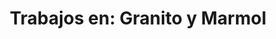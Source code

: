 ---
title: "Trabajos en: Granito y Marmol"
url: /quito/trabajos-en-granito-y-marmol/
shop: Allgemein
---